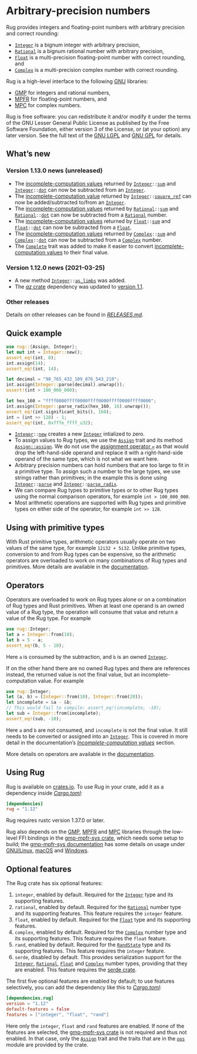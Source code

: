 <!-- Copyright © 2016–2021 University of Malta -->

<!-- Copying and distribution of this file, with or without modification, are
permitted in any medium without royalty provided the copyright notice and this
notice are preserved. This file is offered as-is, without any warranty. -->

# Arbitrary-precision numbers

Rug provides integers and floating-point numbers with arbitrary precision and
correct rounding:

  * [`Integer`] is a bignum integer with arbitrary precision,
  * [`Rational`] is a bignum rational number with arbitrary precision,
  * [`Float`] is a multi-precision floating-point number with correct rounding,
    and
  * [`Complex`] is a multi-precision complex number with correct rounding.

Rug is a high-level interface to the following [GNU] libraries:

  * [GMP] for integers and rational numbers,
  * [MPFR] for floating-point numbers, and
  * [MPC] for complex numbers.

Rug is free software: you can redistribute it and/or modify it under the terms
of the GNU Lesser General Public License as published by the Free Software
Foundation, either version 3 of the License, or (at your option) any later
version. See the full text of the [GNU LGPL] and [GNU GPL] for details.

## What’s new

### Version 1.13.0 news (unreleased)

  * The [incomplete-computation values][icv-1-13] returned by
    <code>[Integer][int-1-13]::[sum][int-s-1-13]</code> and
    <code>[Integer][int-1-13]::[dot][int-d-1-13]</code> can now be subtracted
    from an [`Integer`][int-1-13].
  * The [incomplete-computation value][icv-1-13] returned by
    <code>[Integer][int-1-13]::[square\_ref][int-sr-1-13]</code> can now be
    added/subtracted to/from an [`Integer`][int-1-13].
  * The [incomplete-computation values][icv-1-13] returned by
    <code>[Rational][rat-1-13]::[sum][rat-s-1-13]</code> and
    <code>[Rational][rat-1-13]::[dot][rat-d-1-13]</code> can now be subtracted
    from a [`Rational`][rat-1-13] number.
  * The [incomplete-computation values][icv-1-13] returned by
    <code>[Float][flo-1-13]::[sum][flo-s-1-13]</code> and
    <code>[Float][flo-1-13]::[dot][flo-d-1-13]</code> can now be subtracted from
    a [`Float`][flo-1-13].
  * The [incomplete-computation values][icv-1-13] returned by
    <code>[Complex][com-1-13]::[sum][com-s-1-13]</code> and
    <code>[Complex][com-1-13]::[dot][com-d-1-13]</code> can now be subtracted
    from a [`Complex`][com-1-13] number.
  * The [`Complete`][comp-1-13] trait was added to make it easier to convert
    [incomplete-computation values][icv-1-13] to their final value.

[com-1-13]: https://tspiteri.gitlab.io/rug/dev/rug/struct.Complex.html
[com-d-1-13]: https://tspiteri.gitlab.io/rug/dev/rug/struct.Complex.html#method.dot
[com-s-1-13]: https://tspiteri.gitlab.io/rug/dev/rug/struct.Complex.html#method.sum
[comp-1-13]: https://tspiteri.gitlab.io/rug/dev/rug/trait.Complete.html
[flo-1-13]: https://tspiteri.gitlab.io/rug/dev/rug/struct.Float.html
[flo-d-1-13]: https://tspiteri.gitlab.io/rug/dev/rug/struct.Float.html#method.dot
[flo-s-1-13]: https://tspiteri.gitlab.io/rug/dev/rug/struct.Float.html#method.sum
[icv-1-13]: https://tspiteri.gitlab.io/rug/dev/rug/index.html#incomplete-computation-values
[int-1-13]: https://tspiteri.gitlab.io/rug/dev/rug/struct.Integer.html
[int-d-1-13]: https://tspiteri.gitlab.io/rug/dev/rug/struct.Integer.html#method.dot
[int-s-1-13]: https://tspiteri.gitlab.io/rug/dev/rug/struct.Integer.html#method.sum
[int-sr-1-13]: https://tspiteri.gitlab.io/rug/dev/rug/struct.Integer.html#method.square_ref
[rat-1-13]: https://tspiteri.gitlab.io/rug/dev/rug/struct.Rational.html
[rat-d-1-13]: https://tspiteri.gitlab.io/rug/dev/rug/struct.Rational.html#method.dot
[rat-s-1-13]: https://tspiteri.gitlab.io/rug/dev/rug/struct.Rational.html#method.sum

### Version 1.12.0 news (2021-03-25)

  * A new method <code>[Integer][int-1-12]::[as\_limbs][int-al-1-12]</code> was
    added.
  * The [*az* crate] dependency was updated to [version 1.1][az-1-1].

[*az* crate]: https://crates.io/crates/az
[az-1-1]: https://docs.rs/az/~1.1/az/index.html
[int-1-12]: https://docs.rs/rug/~1.12/rug/struct.Integer.html
[int-al-1-12]: https://docs.rs/rug/~1.12/rug/struct.Integer.html#method.as_limbs

### Other releases

Details on other releases can be found in [*RELEASES.md*].

## Quick example

```rust
use rug::{Assign, Integer};
let mut int = Integer::new();
assert_eq!(int, 0);
int.assign(14);
assert_eq!(int, 14);

let decimal = "98_765_432_109_876_543_210";
int.assign(Integer::parse(decimal).unwrap());
assert!(int > 100_000_000);

let hex_160 = "ffff0000ffff0000ffff0000ffff0000ffff0000";
int.assign(Integer::parse_radix(hex_160, 16).unwrap());
assert_eq!(int.significant_bits(), 160);
int = (int >> 128) - 1;
assert_eq!(int, 0xfffe_ffff_u32);
```

  * <code>[Integer][`Integer`]::[new][`new`]</code> creates a new [`Integer`]
    intialized to zero.
  * To assign values to Rug types, we use the [`Assign`] trait and its method
    [`Assign::assign`]. We do not use the [assignment operator `=`][assignment]
    as that would drop the left-hand-side operand and replace it with a
    right-hand-side operand of the same type, which is not what we want here.
  * Arbitrary precision numbers can hold numbers that are too large to fit in a
    primitive type. To assign such a number to the large types, we use strings
    rather than primitives; in the example this is done using
    <code>[Integer][`Integer`]::[parse][`parse`]</code> and
    <code>[Integer][`Integer`]::[parse_radix][`parse_radix`]</code>.
  * We can compare Rug types to primitive types or to other Rug types using the
    normal comparison operators, for example `int > 100_000_000`.
  * Most arithmetic operations are supported with Rug types and primitive types
    on either side of the operator, for example `int >> 128`.

## Using with primitive types

With Rust primitive types, arithmetic operators usually operate on two values of
the same type, for example `12i32 + 5i32`. Unlike primitive types, conversion to
and from Rug types can be expensive, so the arithmetic operators are overloaded
to work on many combinations of Rug types and primitives. More details are
available in the [documentation][primitive types].

## Operators

Operators are overloaded to work on Rug types alone or on a combination of Rug
types and Rust primitives. When at least one operand is an owned value of a Rug
type, the operation will consume that value and return a value of the Rug type.
For example

```rust
use rug::Integer;
let a = Integer::from(10);
let b = 5 - a;
assert_eq!(b, 5 - 10);
```

Here `a` is consumed by the subtraction, and `b` is an owned [`Integer`].

If on the other hand there are no owned Rug types and there are references
instead, the returned value is not the final value, but an
incomplete-computation value. For example

```rust
use rug::Integer;
let (a, b) = (Integer::from(10), Integer::from(20));
let incomplete = &a - &b;
// This would fail to compile: assert_eq!(incomplete, -10);
let sub = Integer::from(incomplete);
assert_eq!(sub, -10);
```

Here `a` and `b` are not consumed, and `incomplete` is not the final value. It
still needs to be converted or assigned into an [`Integer`]. This is covered in
more detail in the documentation’s [*Incomplete-computation values*] section.

More details on operators are available in the [documentation][operators].

## Using Rug

Rug is available on [crates.io][rug crate]. To use Rug in your crate, add it as
a dependency inside [*Cargo.toml*]:

```toml
[dependencies]
rug = "1.12"
```

Rug requires rustc version 1.37.0 or later.

Rug also depends on the [GMP], [MPFR] and [MPC] libraries through the low-level
FFI bindings in the [gmp-mpfr-sys crate][sys crate], which needs some setup to
build; the [gmp-mpfr-sys documentation][sys] has some details on usage under
[GNU/Linux][sys gnu], [macOS][sys mac] and [Windows][sys win].

## Optional features

The Rug crate has six optional features:

 1. `integer`, enabled by default. Required for the [`Integer`] type and its
    supporting features.
 2. `rational`, enabled by default. Required for the [`Rational`] number type
    and its supporting features. This feature requires the `integer` feature.
 3. `float`, enabled by default. Required for the [`Float`] type and its
    supporting features.
 4. `complex`, enabled by default. Required for the [`Complex`] number type and
    its supporting features. This feature requires the `float` feature.
 5. `rand`, enabled by default. Required for the [`RandState`] type and its
    supporting features. This feature requires the `integer` feature.
 6. `serde`, disabled by default. This provides serialization support for the
    [`Integer`], [`Rational`], [`Float`] and [`Complex`] number types, providing
    that they are enabled. This feature requires the [serde crate].

The first five optional features are enabled by default; to use features
selectively, you can add the dependency like this to [*Cargo.toml*]:

```toml
[dependencies.rug]
version = "1.12"
default-features = false
features = ["integer", "float", "rand"]
```

Here only the `integer`, `float` and `rand` features are enabled. If none of the
features are selected, the [gmp-mpfr-sys crate][sys crate] is not required and
thus not enabled. In that case, only the [`Assign`] trait and the traits that
are in the [`ops`] module are provided by the crate.

[*Cargo.toml*]: https://doc.rust-lang.org/cargo/guide/dependencies.html
[*Incomplete-computation values*]: https://docs.rs/rug/~1.12/rug/index.html#incomplete-computation-values
[*RELEASES.md*]: https://gitlab.com/tspiteri/rug/blob/master/RELEASES.md
[GMP]: https://gmplib.org/
[GNU GPL]: https://www.gnu.org/licenses/gpl-3.0.html
[GNU LGPL]: https://www.gnu.org/licenses/lgpl-3.0.en.html
[GNU]: https://www.gnu.org/
[MPC]: http://www.multiprecision.org/mpc/
[MPFR]: https://www.mpfr.org/
[`Assign::assign`]: https://docs.rs/rug/~1.12/rug/trait.Assign.html#tymethod.assign
[`Assign`]: https://docs.rs/rug/~1.12/rug/trait.Assign.html
[`Complex`]: https://docs.rs/rug/~1.12/rug/struct.Complex.html
[`Float`]: https://docs.rs/rug/~1.12/rug/struct.Float.html
[`Integer`]: https://docs.rs/rug/~1.12/rug/struct.Integer.html
[`RandState`]: https://docs.rs/rug/~1.12/rug/rand/struct.RandState.html
[`Rational`]: https://docs.rs/rug/~1.12/rug/struct.Rational.html
[`new`]: https://docs.rs/rug/~1.12/rug/struct.Integer.html#method.new
[`ops`]: https://docs.rs/rug/~1.12/rug/ops/index.html
[`parse_radix`]: https://docs.rs/rug/~1.12/rug/struct.Integer.html#method.parse_radix
[`parse`]: https://docs.rs/rug/~1.12/rug/struct.Integer.html#method.parse
[assignment]: https://doc.rust-lang.org/reference/expressions/operator-expr.html#assignment-expressions
[operators]: https://docs.rs/rug/~1.12/rug/index.html#operators
[primitive types]: https://docs.rs/rug/~1.12/rug/index.html#using-with-primitive-types
[rug crate]: https://crates.io/crates/rug
[serde crate]: https://crates.io/crates/serde
[sys crate]: https://crates.io/crates/gmp-mpfr-sys
[sys gnu]: https://docs.rs/gmp-mpfr-sys/~1.4/gmp_mpfr_sys/index.html#building-on-gnulinux
[sys mac]: https://docs.rs/gmp-mpfr-sys/~1.4/gmp_mpfr_sys/index.html#building-on-macos
[sys win]: https://docs.rs/gmp-mpfr-sys/~1.4/gmp_mpfr_sys/index.html#building-on-windows
[sys]: https://docs.rs/gmp-mpfr-sys/~1.4/gmp_mpfr_sys/index.html
